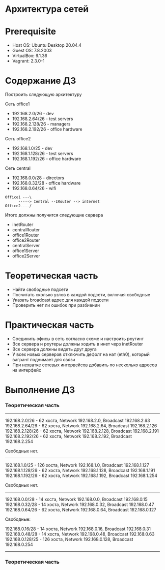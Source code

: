 # Архитектура сетей

# **Prerequisite**

- Host OS: Ubuntu Desktop 20.04.4
- Guest OS: 7.8.2003
- VirtualBox: 6.1.36
- Vagrant: 2.3.0-1

# **Содержание ДЗ**

Построить следующую архитектуру

Сеть office1
- 192.168.2.0/26    - dev
- 192.168.2.64/26   - test servers
- 192.168.2.128/26  - managers
- 192.168.2.192/26  - office hardware

Сеть office2
- 192.168.1.0/25    - dev
- 192.168.1.128/26  - test servers
- 192.168.1.192/26  - office hardware


Сеть central
- 192.168.0.0/28   - directors
- 192.168.0.32/28  - office hardware
- 192.168.0.64/26  - wifi

```
Office1 ---\
      -----> Central --IRouter --> internet
Office2----/
```

Итого должны получится следующие сервера

- inetRouter
- centralRouter
- office1Router
- office2Router
- centralServer
- office1Server
- office2Server

# Теоретическая часть

- Найти свободные подсети
- Посчитать сколько узлов в каждой подсети, включая свободные
- Указать broadcast адрес для каждой подсети
- Проверить нет ли ошибок при разбиении

# Практическая часть

- Соединить офисы в сеть согласно схеме и настроить роутинг
- Все сервера и роутеры должны ходить в инет черз inetRouter
- Все сервера должны видеть друг друга
- У всех новых серверов отключить дефолт на нат (eth0), который вагрант поднимает для связи
- При нехватке сетевых интервейсов добавить по несколько адресов на интерфейс

# **Выполнение ДЗ**

### Теоретическая часть

----------------------------------------------------------------------------

192.168.2.0/26 - 62 хоста, Network 192.168.2.0, Broadcast 192.168.2.63
192.168.2.64/26 - 62 хоста, Network 192.168.2.64, Broadcast 192.168.2.126
192.168.2.128/26 - 62 хоста, Network 192.168.2.128, Broadcast 192.168.2.191
192.168.2.192/26 - 62 хоста, Network 192.168.2.192, Broadcast 192.168.2.254

Свободных нет.

----------------------------------------------------------------------------

192.168.1.0/25 - 126 хоста, Network 192.168.1.0, Broadcast 192.168.1.127
192.168.1.128/26 - 62 хоста, Network 192.168.1.128, Broadcast 192.168.1.191
192.168.1.192/26 - 62 хоста, Network 192.168.1.192, Broadcast 192.168.1.254

Свободных нет.

----------------------------------------------------------------------------

192.168.0.0/28 - 14 хоста, Network 192.168.0.0, Broadcast 192.168.0.15
192.168.0.32/28 - 14 хоста, Network 192.168.0.32, Broadcast 192.168.0.47
192.168.0.64/26 - 62 хоста, Network 192.168.0.64, Broadcast 192.168.0.127

Свободные:

192.168.0.16/28 - 14 хоста, Network 192.168.0.16, Broadcast 192.168.0.31
192.168.0.48/28 - 14 хоста, Network 192.168.0.48, Broadcast 192.168.0.63
192.168.0.128/25 - 126 хоста, Network 192.168.0.128, Broadcast 192.168.0.254

----------------------------------------------------------------------------

### Теоретическая часть

